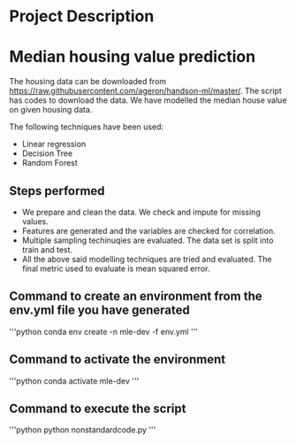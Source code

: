 # Project Description
# Median housing value prediction

The housing data can be downloaded from https://raw.githubusercontent.com/ageron/handson-ml/master/. The script has codes to download the data. We have modelled the median house value on given housing data. 

The following techniques have been used: 

 - Linear regression
 - Decision Tree
 - Random Forest

## Steps performed
 - We prepare and clean the data. We check and impute for missing values.
 - Features are generated and the variables are checked for correlation.
 - Multiple sampling techinuqies are evaluated. The data set is split into train and test.
 - All the above said modelling techniques are tried and evaluated. The final metric used to evaluate is mean squared error.

## Command to create an environment from the env.yml file you have generated
'''python
conda env create -n mle-dev -f env.yml
'''

## Command to activate the environment
'''python
conda activate mle-dev
'''

## Command to execute the script
'''python
python nonstandardcode.py
'''
